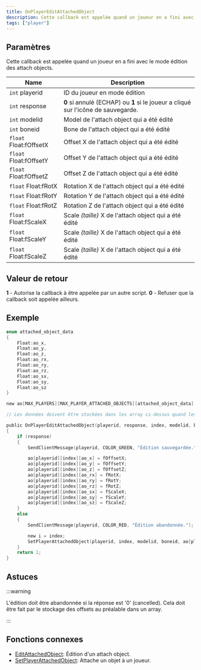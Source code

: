 ```yaml
---
title: OnPlayerEditAttachedObject
description: Cette callback est appelée quand un joueur en a fini avec le mode édition des attach objects.
tags: ["player"]
---
```


<VersionWarn name='callback' version='SA-MP 0.3e' />

## Paramètres

Cette callback est appelée quand un joueur en a fini avec le mode édition des attach objects.

| Name                   | Description                                                                       |
| ---------------------- | --------------------------------------------------------------------------------- |
| `int` playerid         | ID du joueur en mode édition                                                      |
| `int` response         | **0** si annulé (ECHAP) ou **1** si le joueur a cliqué sur l'icône de sauvegarde. |
| `int` modelid          | Model de l'attach object qui a été édité                                          |
| `int` boneid           | Bone de l'attach object qui a été édité                                           |
| `float` Float:fOffsetX | Offset X de l'attach object qui a été édité                                       |
| `float` Float:fOffsetY | Offset Y de l'attach object qui a été édité                                       |
| `float` Float:fOffsetZ | Offset Z de l'attach object qui a été édité                                       |
| `float` Float:fRotX    | Rotation X de l'attach object qui a été édité                                     |
| `float` Float:fRotY    | Rotation Y de l'attach object qui a été édité                                     |
| `float` Float:fRotZ    | Rotation Z de l'attach object qui a été édité                                     |
| `float` Float:fScaleX  | Scale _(taille)_ X de l'attach object qui a été édité                             |
| `float` Float:fScaleY  | Scale _(taille)_ X de l'attach object qui a été édité                             |
| `float` Float:fScaleZ  | Scale _(taille)_ X de l'attach object qui a été édité                             |

## Valeur de retour

**1** - Autorise la callback à être appelée par un autre script.
**0** - Refuser que la callback soit appelée ailleurs.

## Exemple

```c
enum attached_object_data
{
    Float:ao_x,
    Float:ao_y,
    Float:ao_z,
    Float:ao_rx,
    Float:ao_ry,
    Float:ao_rz,
    Float:ao_sx,
    Float:ao_sy,
    Float:ao_sz
}

new ao[MAX_PLAYERS][MAX_PLAYER_ATTACHED_OBJECTS][attached_object_data];

// Les données doivent être stockées dans les array ci-dessus quand les attach objects sont ... attachés.

public OnPlayerEditAttachedObject(playerid, response, index, modelid, boneid, Float:fOffsetX, Float:fOffsetY, Float:fOffsetZ, Float:fRotX, Float:fRotY, Float:fRotZ, Float:fScaleX, Float:fScaleY, Float:fScaleZ)
{
    if (response)
    {
        SendClientMessage(playerid, COLOR_GREEN, "Édition sauvegardée.");

        ao[playerid][index][ao_x] = fOffsetX;
        ao[playerid][index][ao_y] = fOffsetY;
        ao[playerid][index][ao_z] = fOffsetZ;
        ao[playerid][index][ao_rx] = fRotX;
        ao[playerid][index][ao_ry] = fRotY;
        ao[playerid][index][ao_rz] = fRotZ;
        ao[playerid][index][ao_sx] = fScaleX;
        ao[playerid][index][ao_sy] = fScaleY;
        ao[playerid][index][ao_sz] = fScaleZ;
    }
    else
    {
        SendClientMessage(playerid, COLOR_RED, "Édition abandonnée.");

        new i = index;
        SetPlayerAttachedObject(playerid, index, modelid, boneid, ao[playerid][i][ao_x], ao[playerid][i][ao_y], ao[playerid][i][ao_z], ao[playerid][i][ao_rx], ao[playerid][i][ao_ry], ao[playerid][i][ao_rz], ao[playerid][i][ao_sx], ao[playerid][i][ao_sy], ao[playerid][i][ao_sz]);
    }
    return 1;
}
```

## Astuces

:::warning

L'édition doit être abandonnée si la réponse est '0' (cancelled). Cela doit être fait par le stockage des offsets au préalable dans un array. 

:::

## Fonctions connexes

- [EditAttachedObject](../functions/EditAttachedObject): Édition d'un attach object.
- [SetPlayerAttachedObject](../functions/SetPlayerAttachedObject): Attache un objet à un joueur.
